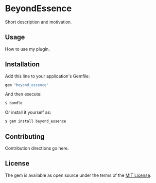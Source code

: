 # BeyondEssence
Short description and motivation.

## Usage
How to use my plugin.

## Installation
Add this line to your application's Gemfile:

```ruby
gem "beyond_essence"
```

And then execute:
```bash
$ bundle
```

Or install it yourself as:
```bash
$ gem install beyond_essence
```

## Contributing
Contribution directions go here.

## License
The gem is available as open source under the terms of the [MIT License](https://opensource.org/licenses/MIT).
